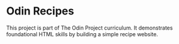 # Odin Recipes

This project is part of The Odin Project curriculum. It demonstrates foundational HTML skills by building a simple recipe website.

